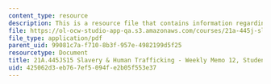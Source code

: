 ```yaml
---
content_type: resource
description: This is a resource file that contains information regarding memo 12a.
file: https://ol-ocw-studio-app-qa.s3.amazonaws.com/courses/21a-445j-slavery-and-human-trafficking-in-the-21st-century-spring-2015/425062d3eb767ef5094fe2b05f553e37_MIT21A_445JS15_Memo12a.pdf
file_type: application/pdf
parent_uid: 99081c7a-f710-8b3f-957e-4982199d5f25
resourcetype: Document
title: 21A.445JS15 Slavery & Human Trafficking - Weekly Memo 12, Student 4
uid: 425062d3-eb76-7ef5-094f-e2b05f553e37
---
```

